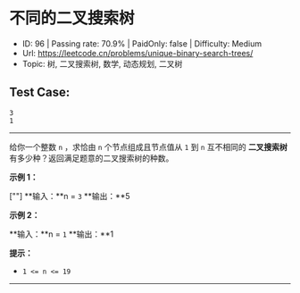 # 不同的二叉搜索树

* ID: 96      | Passing rate: 70.9% | PaidOnly: false  | Difficulty: Medium
* Url: https://leetcode.cn/problems/unique-binary-search-trees/
* Topic: 树, 二叉搜索树, 数学, 动态规划, 二叉树

## Test Case:

```
3
1
```

---

给你一个整数 `n` ，求恰由 `n` 个节点组成且节点值从 `1` 到 `n` 互不相同的
**二叉搜索树** 有多少种？返回满足题意的二叉搜索树的种数。


**示例 1：**

[\"\"]
**输入：**n = `3`
**输出：**5

**示例 2：**

**输入：**n = `1`
**输出：**1


**提示：**

* `1 <= n <= 19`

---
